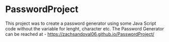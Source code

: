 # PasswordProject
 This project was to create a password generator using some Java Script code without the variable for lenght, character etc.
The Password Generator can be reached at -  https://zachsandoval06.github.io/PasswordProject/